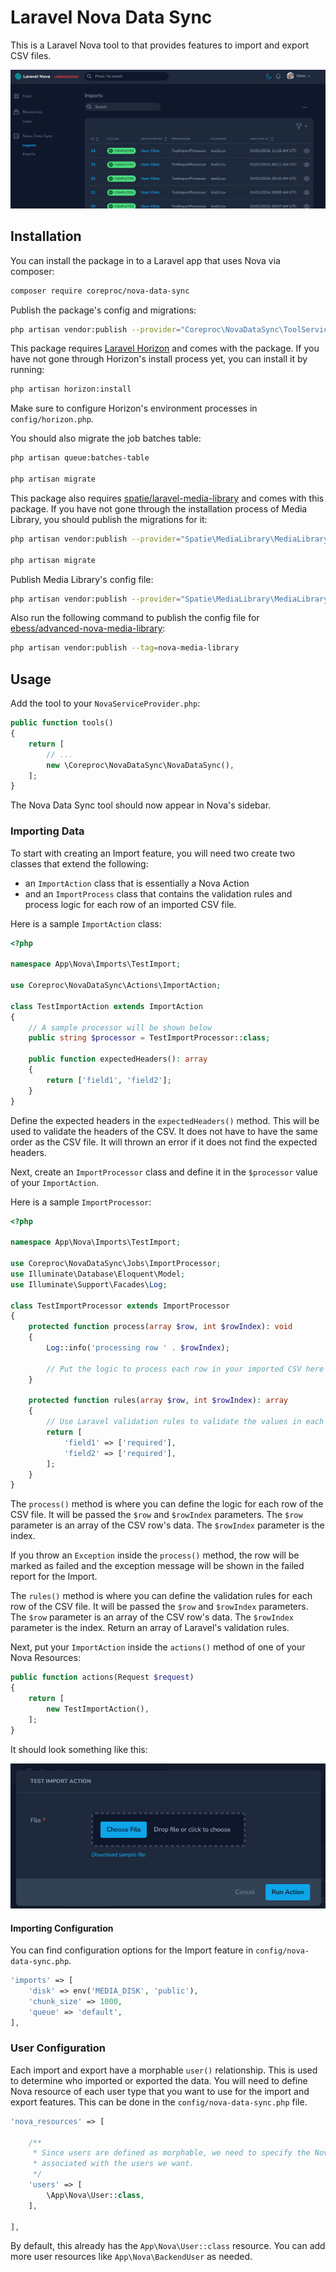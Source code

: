 # Laravel Nova Data Sync

This is a Laravel Nova tool to that provides features to import and export CSV files.

![Import Action](https://raw.githubusercontent.com/coreproc/nova-data-sync/main/docs/import-index.png)

## Installation

You can install the package in to a Laravel app that uses Nova via composer:

```bash
composer require coreproc/nova-data-sync
```

Publish the package's config and migrations:

```bash
php artisan vendor:publish --provider="Coreproc\NovaDataSync\ToolServiceProvider"
```

This package requires [Laravel Horizon](https://laravel.com/docs/10.x/horizon) and comes with the package. If you have 
not gone through Horizon's install process yet, you can install it by running:

```bash
php artisan horizon:install
```

Make sure to configure Horizon's environment processes in `config/horizon.php`.

You should also migrate the job batches table:

```bash
php artisan queue:batches-table

php artisan migrate
```

This package also requires [spatie/laravel-media-library](https://github.com/spatie/laravel-medialibrary) and comes with this package. If you have not gone through
the installation process of Media Library, you should publish the migrations for it:

```bash
php artisan vendor:publish --provider="Spatie\MediaLibrary\MediaLibraryServiceProvider" --tag="medialibrary-migrations"

php artisan migrate
```

Publish Media Library's config file:

```bash
php artisan vendor:publish --provider="Spatie\MediaLibrary\MediaLibraryServiceProvider" --tag="medialibrary-config"
```

Also run the following command to publish the config file for
[ebess/advanced-nova-media-library](https://github.com/ebess/advanced-nova-media-library):

```bash
php artisan vendor:publish --tag=nova-media-library
```

## Usage

Add the tool to your `NovaServiceProvider.php`:

```php
public function tools()
{
    return [
        // ...
        new \Coreproc\NovaDataSync\NovaDataSync(),
    ];
}
```

The Nova Data Sync tool should now appear in Nova's sidebar.

### Importing Data

To start with creating an Import feature, you will need two create two classes that extend the following:

- an `ImportAction` class that is essentially a Nova Action
- and an `ImportProcess` class that contains the validation rules and process logic for each row of an imported CSV
  file.

Here is a sample `ImportAction` class:

```php
<?php

namespace App\Nova\Imports\TestImport;

use Coreproc\NovaDataSync\Actions\ImportAction;

class TestImportAction extends ImportAction
{
    // A sample processor will be shown below
    public string $processor = TestImportProcessor::class;
    
    public function expectedHeaders(): array
    {
        return ['field1', 'field2'];
    }
}
```

Define the expected headers in the `expectedHeaders()` method. This will be used to validate the headers of the CSV. It
does not have to have the same order as the CSV file. It will thrown an error if it does not find the expected headers.

Next, create an `ImportProcessor` class and define it in the `$processor` value of your `ImportAction`.

Here is a sample `ImportProcessor`:

```php
<?php

namespace App\Nova\Imports\TestImport;

use Coreproc\NovaDataSync\Jobs\ImportProcessor;
use Illuminate\Database\Eloquent\Model;
use Illuminate\Support\Facades\Log;

class TestImportProcessor extends ImportProcessor
{
    protected function process(array $row, int $rowIndex): void
    {
        Log::info('processing row ' . $rowIndex);
        
        // Put the logic to process each row in your imported CSV here
    }

    protected function rules(array $row, int $rowIndex): array
    {
        // Use Laravel validation rules to validate the values in each row.
        return [
            'field1' => ['required'],
            'field2' => ['required'],
        ];
    }
}
```

The `process()` method is where you can define the logic for each row of the CSV file. It will be passed the `$row` and
`$rowIndex` parameters. The `$row` parameter is an array of the CSV row's data. The `$rowIndex` parameter is the index.

If you throw an `Exception` inside the `process()` method, the row will be marked as failed and the exception message
will be shown in the failed report for the Import.

The `rules()` method is where you can define the validation rules for each row of the CSV file. It will be passed the
`$row` and `$rowIndex` parameters. The `$row` parameter is an array of the CSV row's data. The `$rowIndex` parameter is
the index. Return an array of Laravel's validation rules.

Next, put your `ImportAction` inside the `actions()` method of one of your Nova Resources:

```php
public function actions(Request $request)
{
    return [
        new TestImportAction(),
    ];
}
```

It should look something like this:

![Import Action](https://raw.githubusercontent.com/coreproc/nova-data-sync/main/docs/import-action.png)

#### Importing Configuration

You can find configuration options for the Import feature in `config/nova-data-sync.php`.

```php
'imports' => [
    'disk' => env('MEDIA_DISK', 'public'),
    'chunk_size' => 1000,
    'queue' => 'default',
],
```

### User Configuration

Each import and export have a morphable `user()` relationship. This is used to determine who imported or exported the
data. You will need to define Nova resource of each user type that you want to use for the import and export features.
This can be done in the `config/nova-data-sync.php` file.

```php
'nova_resources' => [

    /**
     * Since users are defined as morphable, we need to specify the Nova resource
     * associated with the users we want.
     */
    'users' => [
        \App\Nova\User::class,
    ],

],
```

By default, this already has the `App\Nova\User::class` resource. You can add more user resources like 
`App\Nova\BackendUser` as needed.

